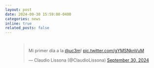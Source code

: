 ```yaml
---
layout: post
date: 2024-09-30 15:59:00-0400
categories: news
inline: true
related_posts: false
---
```


<div class="mt-2" style="display: flex; justify-content: center;">
  <blockquote class="twitter-tweet style="transform: scale(0.8); transform-origin: top left;">
    <p lang="es" dir="ltr">Mi primer día a la <a href="https://twitter.com/uc3m?ref_src=twsrc%5Etfw">@uc3m</a>! 
    <a href="https://t.co/gYMSNknVuM">pic.twitter.com/gYMSNknVuM</a></p>&mdash; Claudio Lissona (@ClaudioLissona) 
    <a href="https://twitter.com/ClaudioLissona/status/1840746396925763627?ref_src=twsrc%5Etfw">September 30, 2024</a>
  </blockquote> 
  <script async src="https://platform.twitter.com/widgets.js" charset="utf-8"></script>
</div>
